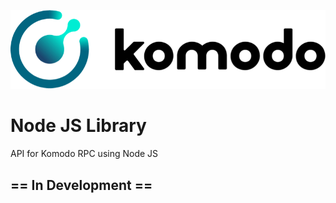 ![Komodo_Logo](logo.webp?raw=true)
# Node JS Library
API for Komodo RPC using Node JS

## == In Development ==
